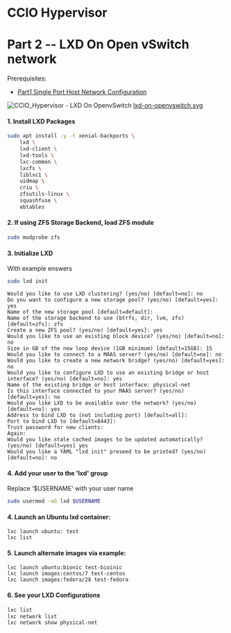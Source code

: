 # CCIO Hypervisor
# Part 2 -- LXD On Open vSwitch network
Prerequisites:
- [Part1 Single Port Host Network Configuration]

![CCIO_Hypervisor - LXD On OpenvSwitch](https://github.com/KathrynMorgan/small-stack/tree/master/2_Bare-Metal_LXD-On-OVS/web/drawio/lxd-on-openvswitch.svg)
<a href="https://github.com/KathrynMorgan/small-stack/tree/master/2_Bare-Metal_LXD-On-OVS/web/drawio/lxd-on-openvswitch.svg" target="_blank">lxd-on-openvswitch.svg</a>

#### 1. Install LXD Packages
````sh
sudo apt install -y -t xenial-backports \
	lxd \
	lxd-client \
	lxd-tools \
	lxc-common \
	lxcfs \
	liblxc1 \
	uidmap \
	criu \
	zfsutils-linux \
	squashfuse \
	ebtables
````

#### 2. If using ZFS Storage Backend, load ZFS module
````sh
sudo modprobe zfs
````

#### 3. Initialize LXD
With example enswers
````sh
sudo lxd init
````
````
Would you like to use LXD clustering? (yes/no) [default=no]: no
Do you want to configure a new storage pool? (yes/no) [default=yes]: yes
Name of the new storage pool [default=default]:
Name of the storage backend to use (btrfs, dir, lvm, zfs) [default=zfs]: zfs
Create a new ZFS pool? (yes/no) [default=yes]: yes
Would you like to use an existing block device? (yes/no) [default=no]: no
Size in GB of the new loop device (1GB minimum) [default=15GB]: 15
Would you like to connect to a MAAS server? (yes/no) [default=no]: no
Would you like to create a new network bridge? (yes/no) [default=yes]: no
Would you like to configure LXD to use an existing bridge or host interface? (yes/no) [default=no]: yes
Name of the existing bridge or host interface: physical-net
Is this interface connected to your MAAS server? (yes/no) [default=yes]: no
Would you like LXD to be available over the network? (yes/no) [default=no]: yes
Address to bind LXD to (not including port) [default=all]:
Port to bind LXD to [default=8443]:
Trust password for new clients:
Again:
Would you like stale cached images to be updated automatically? (yes/no) [default=yes] yes
Would you like a YAML "lxd init" preseed to be printed? (yes/no) [default=no]: no
````
#### 4. Add your user to the 'lxd' group
Replace '$USERNAME' with your user name
````sh
sudo usermod -aG lxd $USERNAME
````
#### 4. Launch an Ubuntu lxd container:
````
lxc launch ubuntu: test
lxc list
````

#### 5. Launch alternate images via example:
````
lxc launch ubuntu:bionic test-bioinic
lxc launch images:centos/7 test-centos
lxc launch images:fedora/28 test-fedora
````

#### 6. See your LXD Configurations
````sh
lxc list
lxc network list
lxc network show physical-net
````

<!-- Markdown link & img dfn's -->
[Part1 Single Port Host Network Configuration]: https://github.com/KathrynMorgan/small-stack/blob/master/1_Bare-Metal_Single-Port-OVS-Hypervisor/
